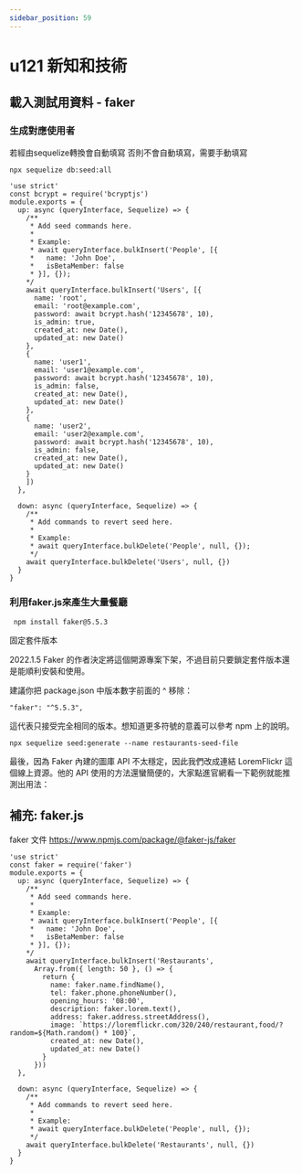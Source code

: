 ```yaml
---
sidebar_position: 59
---
```


# u121 新知和技術  

## 載入測試用資料 - faker


### 生成對應使用者

若經由sequelize轉換會自動填寫
否則不會自動填寫，需要手動填寫
```
npx sequelize db:seed:all
```


```
'use strict'
const bcrypt = require('bcryptjs')
module.exports = {
  up: async (queryInterface, Sequelize) => {
    /**
     * Add seed commands here.
     *
     * Example:
     * await queryInterface.bulkInsert('People', [{
     *   name: 'John Doe',
     *   isBetaMember: false
     * }], {});
    */
    await queryInterface.bulkInsert('Users', [{
      name: 'root',
      email: 'root@example.com',
      password: await bcrypt.hash('12345678', 10),
      is_admin: true,
      created_at: new Date(),
      updated_at: new Date()
    },
    {
      name: 'user1',
      email: 'user1@example.com',
      password: await bcrypt.hash('12345678', 10),
      is_admin: false,
      created_at: new Date(),
      updated_at: new Date()
    },
    {
      name: 'user2',
      email: 'user2@example.com',
      password: await bcrypt.hash('12345678', 10),
      is_admin: false,
      created_at: new Date(),
      updated_at: new Date()
    }
    ])
  },

  down: async (queryInterface, Sequelize) => {
    /**
     * Add commands to revert seed here.
     *
     * Example:
     * await queryInterface.bulkDelete('People', null, {});
     */
    await queryInterface.bulkDelete('Users', null, {})
  }
}
```

### 利用faker.js來產生大量餐廳

```
 npm install faker@5.5.3
```

固定套件版本

2022.1.5 Faker 的作者決定將這個開源專案下架，不過目前只要鎖定套件版本還是能順利安裝和使用。

建議你把 package.json 中版本數字前面的 ^ 移除：
```
"faker": "^5.5.3",
```
這代表只接受完全相同的版本。想知道更多符號的意義可以參考 npm 上的說明。

```
npx sequelize seed:generate --name restaurants-seed-file
```




最後，因為 Faker 內建的圖庫 API 不太穩定，因此我們改成連結 LoremFlickr 這個線上資源。他的 API 使用的方法還蠻簡便的，大家點進官網看一下範例就能推測出用法：

## 補充: faker.js

faker 文件
https://www.npmjs.com/package/@faker-js/faker


```
'use strict'
const faker = require('faker')
module.exports = {
  up: async (queryInterface, Sequelize) => {
    /**
     * Add seed commands here.
     *
     * Example:
     * await queryInterface.bulkInsert('People', [{
     *   name: 'John Doe',
     *   isBetaMember: false
     * }], {});
    */
    await queryInterface.bulkInsert('Restaurants',
      Array.from({ length: 50 }, () => {
        return {
          name: faker.name.findName(),
          tel: faker.phone.phoneNumber(),
          opening_hours: '08:00',
          description: faker.lorem.text(),
          address: faker.address.streetAddress(),
          image: `https://loremflickr.com/320/240/restaurant,food/?random=${Math.random() * 100}`,
          created_at: new Date(),
          updated_at: new Date()
        }
      }))
  },

  down: async (queryInterface, Sequelize) => {
    /**
     * Add commands to revert seed here.
     *
     * Example:
     * await queryInterface.bulkDelete('People', null, {});
     */
    await queryInterface.bulkDelete('Restaurants', null, {})
  }
}


```